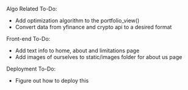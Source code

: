 Algo Related To-Do:
- Add optimization algorithm to the portfolio_view()
- Convert data from yfinance and crypto api to a desired format

Front-end To-Do:
- Add text info to home, about and limitations page
- Add images of ourselves to static/images folder for about us page

Deployment To-Do:
- Figure out how to deploy this